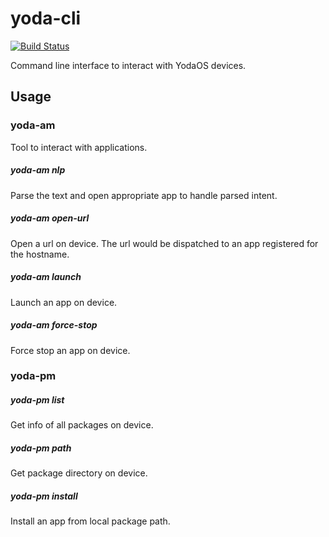 # yoda-cli

[![Build Status](https://travis-ci.com/yodaos-project/yoda-platform-tools.svg?branch=master)](https://travis-ci.com/yodaos-project/yoda-platform-tools)

Command line interface to interact with YodaOS devices.

## Usage

### yoda-am

Tool to interact with applications.

##### yoda-am nlp <text>

Parse the text and open appropriate app to handle parsed intent.

##### yoda-am open-url <url>

Open a url on device. The url would be dispatched to an app registered for the hostname.

##### yoda-am launch <package-name>

Launch an app on device.

##### yoda-am force-stop <package-name>

Force stop an app on device.


### yoda-pm

##### yoda-pm list

Get info of all packages on device.

##### yoda-pm path <package-name>

Get package directory on device.

##### yoda-pm install <package-local-path>

Install an app from local package path.
